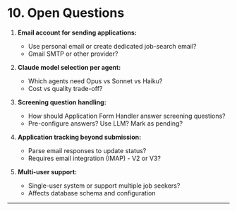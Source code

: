 # 10. Open Questions

1. **Email account for sending applications:**
   - Use personal email or create dedicated job-search email?
   - Gmail SMTP or other provider?

2. **Claude model selection per agent:**
   - Which agents need Opus vs Sonnet vs Haiku?
   - Cost vs quality trade-off?

3. **Screening question handling:**
   - How should Application Form Handler answer screening questions?
   - Pre-configure answers? Use LLM? Mark as pending?

4. **Application tracking beyond submission:**
   - Parse email responses to update status?
   - Requires email integration (IMAP) - V2 or V3?

5. **Multi-user support:**
   - Single-user system or support multiple job seekers?
   - Affects database schema and configuration

---
